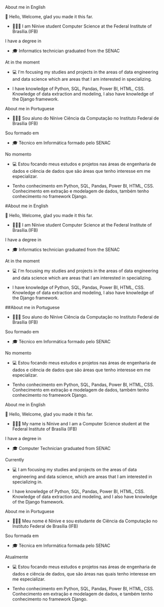 About me in English 
 
👋 Hello, Welcome, glad you made it this far.

 - 👩🏽‍🎓 I am Nínive student Computer Science at the Federal Institute of Brasília.(IFB)

 I have a degree in
 
 - 🎓 Informatics technician graduated from the SENAC

At in the moment 
 - 💻 I'm focusing my studies and projects in the      areas of data engineering and data science which are areas that I am interested in specializing.

- I have knowledge of Python, SQL, Pandas, Power BI, HTML, CSS. Knowledge of data extraction and modeling, I also have knowledge of the Django framework.

About me in Portuguese 

- 👩🏽‍🎓 Sou aluno do Nínive Ciência da Computação no Instituto Federal de Brasília (IFB)

Sou formado em

- 🎓 Técnico em Informática formado pelo SENAC

No momento
- 💻 Estou focando meus estudos e projetos nas áreas de engenharia de dados e ciência de dados que são áreas que tenho interesse em me especializar.

- Tenho conhecimento em Python, SQL, Pandas, Power BI, HTML, CSS. Conhecimento em extração e modelagem de dados, também tenho conhecimento no framework Django.

#About me in English 
 
👋 Hello, Welcome, glad you made it this far.

 - 👩🏽‍🎓 I am Nínive student Computer Science at the Federal Institute of Brasília.(IFB)

 I have a degree in
 
 - 🎓 Informatics technician graduated from the SENAC

At in the moment 
 - 💻 I'm focusing my studies and projects in the      areas of data engineering and data science which are areas that I am interested in specializing.

- I have knowledge of Python, SQL, Pandas, Power BI, HTML, CSS. Knowledge of data extraction and modeling, I also have knowledge of the Django framework.

##About me in Portuguese 

- 👩🏽‍🎓 Sou aluno do Nínive Ciência da Computação no Instituto Federal de Brasília (IFB)

Sou formado em

- 🎓 Técnico em Informática formado pelo SENAC

No momento
- 💻 Estou focando meus estudos e projetos nas áreas de engenharia de dados e ciência de dados que são áreas que tenho interesse em me especializar.

- Tenho conhecimento em Python, SQL, Pandas, Power BI, HTML, CSS. Conhecimento em extração e modelagem de dados, também tenho conhecimento no framework Django.

About me in English 
 
👋 Hello, Welcome, glad you made it this far.

 - 👩🏽‍🎓 My name is Nínive and I am a Computer Science student at the Federal Institute of Brasília (IFB)

I have a degree in

- 🎓 Computer Technician graduated from SENAC

Currently
- 💻 I am focusing my studies and projects on the areas of data engineering and data science, which are areas that I am interested in specializing in.

- I have knowledge of Python, SQL, Pandas, Power BI, HTML, CSS. Knowledge of data extraction and modeling, and I also have knowledge of the Django framework.

About me in Portuguese 

- 👩🏽‍🎓 Meu nome é Nínive e sou estudante de Ciência da Computação no Instituto Federal de Brasília (IFB)

Sou formada em

- 🎓 Técnica em Informática formada pelo SENAC

Atualmente
- 💻 Estou focando meus estudos e projetos nas áreas de engenharia de dados e ciência de dados, que são áreas nas quais tenho interesse em me especializar.

- Tenho conhecimento em Python, SQL, Pandas, Power BI, HTML, CSS. Conhecimento em extração e modelagem de dados, e também tenho conhecimento no framework Django.